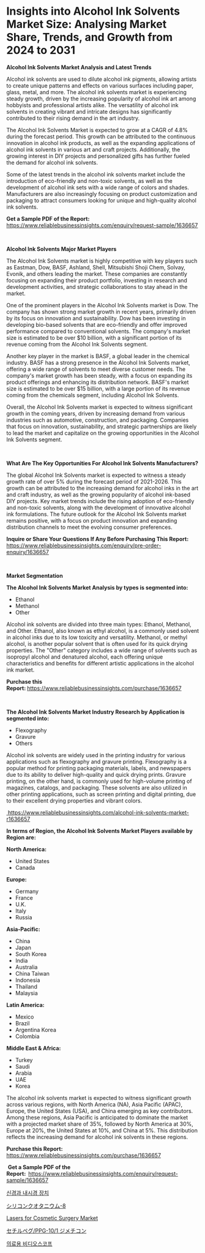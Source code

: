 <p><h1>Insights into Alcohol Ink Solvents Market Size: Analysing Market Share, Trends, and Growth from 2024 to 2031</h1></p><p><strong>Alcohol Ink Solvents Market Analysis and Latest Trends</strong></p>
<p><p>Alcohol ink solvents are used to dilute alcohol ink pigments, allowing artists to create unique patterns and effects on various surfaces including paper, glass, metal, and more. The alcohol ink solvents market is experiencing steady growth, driven by the increasing popularity of alcohol ink art among hobbyists and professional artists alike. The versatility of alcohol ink solvents in creating vibrant and intricate designs has significantly contributed to their rising demand in the art industry.</p><p>The Alcohol Ink Solvents Market is expected to grow at a CAGR of 4.8% during the forecast period. This growth can be attributed to the continuous innovation in alcohol ink products, as well as the expanding applications of alcohol ink solvents in various art and craft projects. Additionally, the growing interest in DIY projects and personalized gifts has further fueled the demand for alcohol ink solvents.</p><p>Some of the latest trends in the alcohol ink solvents market include the introduction of eco-friendly and non-toxic solvents, as well as the development of alcohol ink sets with a wide range of colors and shades. Manufacturers are also increasingly focusing on product customization and packaging to attract consumers looking for unique and high-quality alcohol ink solvents.</p></p>
<p><strong>Get a Sample PDF of the Report:&nbsp;</strong> <a href="https://www.reliablebusinessinsights.com/enquiry/request-sample/1636657">https://www.reliablebusinessinsights.com/enquiry/request-sample/1636657</a></p>
<p>&nbsp;</p>
<p><strong>Alcohol Ink Solvents Major Market Players</strong></p>
<p><p>The Alcohol Ink Solvents market is highly competitive with key players such as Eastman, Dow, BASF, Ashland, Shell, Mitsubishi Shoji Chem, Solvay, Evonik, and others leading the market. These companies are constantly focusing on expanding their product portfolio, investing in research and development activities, and strategic collaborations to stay ahead in the market.</p><p>One of the prominent players in the Alcohol Ink Solvents market is Dow. The company has shown strong market growth in recent years, primarily driven by its focus on innovation and sustainability. Dow has been investing in developing bio-based solvents that are eco-friendly and offer improved performance compared to conventional solvents. The company's market size is estimated to be over $10 billion, with a significant portion of its revenue coming from the Alcohol Ink Solvents segment.</p><p>Another key player in the market is BASF, a global leader in the chemical industry. BASF has a strong presence in the Alcohol Ink Solvents market, offering a wide range of solvents to meet diverse customer needs. The company's market growth has been steady, with a focus on expanding its product offerings and enhancing its distribution network. BASF's market size is estimated to be over $15 billion, with a large portion of its revenue coming from the chemicals segment, including Alcohol Ink Solvents.</p><p>Overall, the Alcohol Ink Solvents market is expected to witness significant growth in the coming years, driven by increasing demand from various industries such as automotive, construction, and packaging. Companies that focus on innovation, sustainability, and strategic partnerships are likely to lead the market and capitalize on the growing opportunities in the Alcohol Ink Solvents segment.</p></p>
<p>&nbsp;</p>
<p><strong>What Are The Key Opportunities For Alcohol Ink Solvents Manufacturers?</strong></p>
<p><p>The global Alcohol Ink Solvents market is expected to witness a steady growth rate of over 5% during the forecast period of 2021-2026. This growth can be attributed to the increasing demand for alcohol inks in the art and craft industry, as well as the growing popularity of alcohol ink-based DIY projects. Key market trends include the rising adoption of eco-friendly and non-toxic solvents, along with the development of innovative alcohol ink formulations. The future outlook for the Alcohol Ink Solvents market remains positive, with a focus on product innovation and expanding distribution channels to meet the evolving consumer preferences.</p></p>
<p><strong>Inquire or Share Your Questions If Any Before Purchasing This Report:</strong> <a href="https://www.reliablebusinessinsights.com/enquiry/pre-order-enquiry/1636657">https://www.reliablebusinessinsights.com/enquiry/pre-order-enquiry/1636657</a></p>
<p>&nbsp;</p>
<p><strong>Market Segmentation</strong></p>
<p><strong>The Alcohol Ink Solvents Market Analysis by types is segmented into:</strong></p>
<p><ul><li>Ethanol</li><li>Methanol</li><li>Other</li></ul></p>
<p><p>Alcohol ink solvents are divided into three main types: Ethanol, Methanol, and Other. Ethanol, also known as ethyl alcohol, is a commonly used solvent in alcohol inks due to its low toxicity and versatility. Methanol, or methyl alcohol, is another popular solvent that is often used for its quick drying properties. The "Other" category includes a wide range of solvents such as isopropyl alcohol and denatured alcohol, each offering unique characteristics and benefits for different artistic applications in the alcohol ink market.</p></p>
<p><strong>Purchase this Report:&nbsp;</strong><a href="https://www.reliablebusinessinsights.com/purchase/1636657">https://www.reliablebusinessinsights.com/purchase/1636657</a></p>
<p>&nbsp;</p>
<p><strong>The Alcohol Ink Solvents Market Industry Research by Application is segmented into:</strong></p>
<p><ul><li>Flexography</li><li>Gravure</li><li>Others</li></ul></p>
<p><p>Alcohol ink solvents are widely used in the printing industry for various applications such as flexography and gravure printing. Flexography is a popular method for printing packaging materials, labels, and newspapers due to its ability to deliver high-quality and quick drying prints. Gravure printing, on the other hand, is commonly used for high-volume printing of magazines, catalogs, and packaging. These solvents are also utilized in other printing applications, such as screen printing and digital printing, due to their excellent drying properties and vibrant colors.</p></p>
<p><a href="https://www.reliablebusinessinsights.com/alcohol-ink-solvents-market-r1636657">&nbsp;https://www.reliablebusinessinsights.com/alcohol-ink-solvents-market-r1636657</a></p>
<p><strong>In terms of Region, the Alcohol Ink Solvents Market Players available by Region are:</strong></p>
<p>
    <p> <strong> North America: </strong>
        <ul>
            <li>United States</li>
            <li>Canada</li>
        </ul>
        </p> 
    <p> <strong> Europe: </strong>
        <ul>
            <li>Germany</li>
            <li>France</li>
            <li>U.K.</li>
            <li>Italy</li>
            <li>Russia</li>
        </ul>
        </p> 
    <p> <strong> Asia-Pacific: </strong>
        <ul>
            <li>China</li>
            <li>Japan</li>
            <li>South Korea</li>
            <li>India</li>
            <li>Australia</li>
            <li>China Taiwan</li>
            <li>Indonesia</li>
            <li>Thailand</li>
            <li>Malaysia</li>
        </ul>
        </p> 
    <p> <strong> Latin America: </strong>
        <ul>
            <li>Mexico</li>
            <li>Brazil</li>
            <li>Argentina Korea</li>
            <li>Colombia</li>
        </ul>
        </p> 
    <p> <strong> Middle East & Africa: </strong>
        <ul>
            <li>Turkey</li>
            <li>Saudi</li>
            <li>Arabia</li>
            <li>UAE</li>
            <li>Korea</li>
        </ul>
    </p>
    </p>
<p><p>The alcohol ink solvents market is expected to witness significant growth across various regions, with North America (NA), Asia Pacific (APAC), Europe, the United States (USA), and China emerging as key contributors. Among these regions, Asia Pacific is anticipated to dominate the market with a projected market share of 35%, followed by North America at 30%, Europe at 20%, the United States at 10%, and China at 5%. This distribution reflects the increasing demand for alcohol ink solvents in these regions.</p></p>
<p><strong>Purchase this Report: </strong><a href="https://www.reliablebusinessinsights.com/purchase/1636657">https://www.reliablebusinessinsights.com/purchase/1636657</a></p>
<p>&nbsp;<strong>Get a Sample PDF of the Report:&nbsp;&nbsp;</strong><a href="https://www.reliablebusinessinsights.com/enquiry/request-sample/1636657">https://www.reliablebusinessinsights.com/enquiry/request-sample/1636657</a></p>
<p><strong></strong></p>
<p><p><a href="https://github.com/DavidRobb19/Market-Research-Report-List-1/blob/main/106009185096.md">신경과 내시경 장치</a></p><p><a href="https://github.com/Fatimaklein1/Market-Research-Report-List-1/blob/main/894877592439.md">シリコンクオタニウム-8</a></p><p><a href="https://github.com/pjcfca/Market-Research-Report-List-2/blob/main/lasers-for-cosmetic-surgery-market.md">Lasers for Cosmetic Surgery Market</a></p><p><a href="https://github.com/LenoraKris2023/Market-Research-Report-List-1/blob/main/197384792440.md">セチルペグ/PPG-10/1 ジメチコン</a></p><p><a href="https://github.com/Gordonilbrtck0879367/Market-Research-Report-List-1/blob/main/796579485097.md">의료용 비디오스코프</a></p></p>